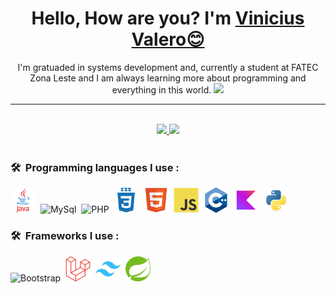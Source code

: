 <div>
  
<h1 align="center">
    Hello, How are you? I'm
    <a href="">Vinicius Valero😊</a>
  </h1>
  
  <p align="center">
    I'm gratuaded in systems development and, currently a student at FATEC Zona Leste and I am always learning more about programming and everything in this world. <img src="https://media.giphy.com/media/WUlplcMpOCEmTGBtBW/giphy.gif" width="50">
  </p>

<hr>
  
</div>
<br>
<div align="center">
  <a href="https://github.com/ViniciusVChabariberi">
    <img height="150em" src="https://github-readme-stats.vercel.app/api?username=ViniciusVChabariberi&count_private=true&include_all_commits=true&show_icons=true&theme=dracula&hide_border=false&show_owner=true&locale=pt-br"/>
    <img height="150em" src="https://github-readme-stats.vercel.app/api/top-langs/?username=ViniciusVChabariberi&theme=dracula&hide_border=false&&layout=compact&locale=pt-br&count_private=true"/>
  </a>
</div>
<br>

### 🛠 &nbsp;Programming languages I use :

<p>
<img src="https://github.com/devicons/devicon/blob/master/icons/java/java-original-wordmark.svg" title="Java" alt="Java" width="40" height="40"/>&nbsp;
<img src="https://cdn.jsdelivr.net/gh/devicons/devicon/icons/mysql/mysql-original.svg" title="MySql" alt="MySql" width="40" height="40" />&nbsp;
<img src="https://cdn.jsdelivr.net/gh/devicons/devicon/icons/php/php-plain.svg" title="PHP" alt="PHP" width="40" height="40" />&nbsp;  
<img src="https://github.com/devicons/devicon/blob/master/icons/css3/css3-plain-wordmark.svg"  title="CSS3" alt="CSS" width="40" height="40"/>&nbsp;
<img src="https://github.com/devicons/devicon/blob/master/icons/html5/html5-original.svg" title="HTML5" alt="HTML" width="40" height="40"/>&nbsp;
<img src="https://github.com/devicons/devicon/blob/master/icons/javascript/javascript-original.svg" title="JavaScript" alt="JavaScript" width="40" height="40"/>&nbsp;
<img src="https://github.com/devicons/devicon/blob/master/icons/cplusplus/cplusplus-original.svg" title="cplusplus" alt="cplusplus" width="40" height="40"/>&nbsp;
<img src="https://github.com/devicons/devicon/blob/master/icons/kotlin/kotlin-original.svg" title="kotlin" alt="kotlin" width="40" height="40"/>&nbsp;
<img src="https://github.com/devicons/devicon/blob/master/icons/python/python-original.svg" title="python" alt="python" width="40" height="40"/>&nbsp;
</p>

### 🛠 &nbsp;Frameworks I use :
<p>
<img src="https://cdn.jsdelivr.net/gh/devicons/devicon/icons/bootstrap/bootstrap-original-wordmark.svg" title="Bootstrap" alt="Bootstrap" width="40"height="40"/>&nbsp;
<img src="https://github.com/devicons/devicon/blob/master/icons/laravel/laravel-original.svg" title="Laravel" alt="Laravel" width="40"height="40"/>&nbsp;
<img src="https://github.com/devicons/devicon/blob/master/icons/tailwindcss/tailwindcss-original.svg" title="Tailwind" alt="Tailwind" width="40"height="40"/>&nbsp;
<img src="https://github.com/devicons/devicon/blob/master/icons/spring/spring-original.svg" title="Spring" alt="Spring" width="40"height="40"/>&nbsp;
</p>
